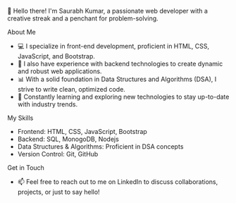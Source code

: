  👋 Hello there! I'm Saurabh Kumar, a passionate web developer with a creative streak and a penchant for problem-solving. 

About Me
- 💻 I specialize in front-end development, proficient in HTML, CSS, JavaScript, and Bootstrap.
- 🔧 I also have experience with backend technologies to create dynamic and robust web applications.
- 📊 With a solid foundation in Data Structures and Algorithms (DSA), I strive to write clean, optimized code.
- 🌟 Constantly learning and exploring new technologies to stay up-to-date with industry trends.

My Skills
- Frontend: HTML, CSS, JavaScript, Bootstrap
- Backend: SQL, MonogoDB, Nodejs
- Data Structures & Algorithms: Proficient in DSA concepts
- Version Control: Git, GitHub

Get in Touch
- 📫 Feel free to reach out to me on LinkedIn to discuss collaborations, projects, or just to say hello!
